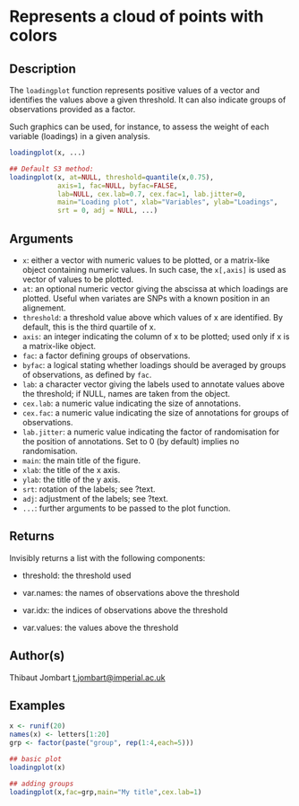 # Represents a cloud of points with colors

## Description

The `loadingplot` function represents positive values of a vector and identifies the values above a given threshold. It can also indicate groups of observations provided as a factor.

Such graphics can be used, for instance, to assess the weight of each variable (loadings) in a given analysis.

```r
loadingplot(x, ...)

## Default S3 method:
loadingplot(x, at=NULL, threshold=quantile(x,0.75),
            axis=1, fac=NULL, byfac=FALSE,
            lab=NULL, cex.lab=0.7, cex.fac=1, lab.jitter=0,
            main="Loading plot", xlab="Variables", ylab="Loadings",
            srt = 0, adj = NULL, ...)
```

## Arguments

- `x`: either a vector with numeric values to be plotted, or a matrix-like object containing numeric values. In such case, the `x[,axis]` is used as vector of values to be plotted.
- `at`: an optional numeric vector giving the abscissa at which loadings are plotted. Useful when variates are SNPs with a known position in an alignement.
- `threshold`: a threshold value above which values of x are identified. By default, this is the third quartile of x.
- `axis`: an integer indicating the column of x to be plotted; used only if x is a matrix-like object.
- `fac`: a factor defining groups of observations.
- `byfac`: a logical stating whether loadings should be averaged by groups of observations, as defined by `fac`.
- `lab`: a character vector giving the labels used to annotate values above the threshold; if NULL, names are taken from the object.
- `cex.lab`: a numeric value indicating the size of annotations.
- `cex.fac`: a numeric value indicating the size of annotations for groups of observations.
- `lab.jitter`: a numeric value indicating the factor of randomisation for the position of annotations. Set to 0 (by default) implies no randomisation.
- `main`: the main title of the figure.
- `xlab`: the title of the x axis.
- `ylab`: the title of the y axis.
- `srt`: rotation of the labels; see ?text.
- `adj`: adjustment of the labels; see ?text.
- ``...``: further arguments to be passed to the plot function.

 

## Returns

Invisibly returns a list with the following components:

- threshold: the threshold used

- var.names: the names of observations above the threshold

- var.idx: the indices of observations above the threshold

- var.values: the values above the threshold

## Author(s)

Thibaut Jombart t.jombart@imperial.ac.uk

## Examples

```r
x <- runif(20)
names(x) <- letters[1:20]
grp <- factor(paste("group", rep(1:4,each=5)))

## basic plot
loadingplot(x)

## adding groups
loadingplot(x,fac=grp,main="My title",cex.lab=1)
```



